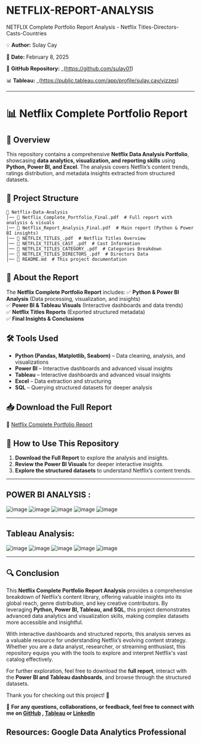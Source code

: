 # NETFLIX-REPORT-ANALYSIS
NETFLIX Complete Portfolio Report Analysis - Netflix Titles-Directors-Casts-Countries

💡 **Author:** Sulay Cay 

📅 **Date:** February 8, 2025

🎯 **GitHub Repository:** _(https://github.com/sulay01)

📊 **Tableau:** _(https://public.tableau.com/app/profile/sulay.cay/vizzes)

---
# 📊 Netflix Complete Portfolio Report

## 📌 Overview
This repository contains a comprehensive **Netflix Data Analysis Portfolio**, showcasing **data analytics, visualization, and reporting skills** using **Python, Power BI, and Excel**. The analysis covers Netflix’s content trends, ratings distribution, and metadata insights extracted from structured datasets.

## 📂 Project Structure
```
📁 Netflix-Data-Analysis
│── 📄 Netflix_Complete_Portfolio_Final.pdf  # Full report with analysis & visuals
│── 📄 Netflix_Report_Analysis_Final.pdf  # Main report (Python & Power BI insights)
│── 📄 NETFLIX_TITLES_.pdf  # Netflix Titles Overview
│── 📄 NETFLIX_TITLES_CAST_.pdf  # Cast Information
│── 📄 NETFLIX_TITLES_CATEGORY_.pdf  # Categories Breakdown
│── 📄 NETFLIX_TITLES_DIRECTORS_.pdf  # Directors Data
│── 📄 README.md  # This project documentation
```

## 📑 About the Report
The **Netflix Complete Portfolio Report** includes:
✅ **Python & Power BI Analysis** (Data processing, visualization, and insights)  
✅ **Power BI & Tableau Visuals** (Interactive dashboards and data trends)  
✅ **Netflix Titles Reports** (Exported structured metadata)  
✅ **Final Insights & Conclusions**  

## 🛠️ Tools Used
- **Python (Pandas, Matplotlib, Seaborn)** – Data cleaning, analysis, and visualizations  
- **Power BI** – Interactive dashboards and advanced visual insights
- **Tableau** – Interactive dashboards and advanced visual insights 
- **Excel** – Data extraction and structuring  
- **SQL** – Querying structured datasets for deeper analysis  

## 📥 Download the Full Report
📄 [Netflix Complete Portfolio Report](https://github.com/sulay01/NETFLIX-REPORT-ANALYSIS/blob/main/Netflix_Complete_Portfolio_Report_Analysis_.pdf)

## 🚀 How to Use This Repository
1. **Download the Full Report** to explore the analysis and insights.
2. **Review the Power BI Visuals** for deeper interactive insights.
3. **Explore the structured datasets** to understand Netflix’s content trends.
___________________________________________________________________________________________________________________________________________________
## POWER BI ANALYSIS : 
![image](https://github.com/user-attachments/assets/8a8feee9-71a0-40f2-9c44-b39c9eb3739f)
![image](https://github.com/user-attachments/assets/3b0fa82a-274d-459c-a8bd-c844a05ecba9)
![image](https://github.com/user-attachments/assets/2e2ed272-88a8-4449-9046-8dd643a44f35)
![image](https://github.com/user-attachments/assets/4e90ee2b-4636-4fb7-910c-33614a453921)
![image](https://github.com/user-attachments/assets/70eae33e-ed6c-4be1-af86-80d80311cd5f)
___________________________________________________________________________________________________________________________________________________

## Tableau Analysis:

![image](https://github.com/user-attachments/assets/e8fa1dc1-8760-4bbe-a924-005210b190bb) 
![image](https://github.com/user-attachments/assets/ef7856cc-9346-4275-ac88-0bd414e381b7) 
![image](https://github.com/user-attachments/assets/326ad08b-b3e6-4cd4-8899-c891227a94ff) 
![image](https://github.com/user-attachments/assets/76b4ba3c-f49b-477e-be83-83f70a7d6f3e) 
![image](https://github.com/user-attachments/assets/f85a6eb8-848a-4c5e-8dfd-a845462527d1)


___

## 🔍 Conclusion  

This **Netflix Complete Portfolio Report Analysis** provides a comprehensive breakdown of Netflix’s content library, offering valuable insights into its global reach, genre distribution, and key creative contributors. By leveraging **Python, Power BI, Tableau, and SQL**, this project demonstrates advanced data analytics and visualization skills, making complex datasets more accessible and insightful.  

With interactive dashboards and structured reports, this analysis serves as a valuable resource for understanding Netflix’s evolving content strategy. Whether you are a data analyst, researcher, or streaming enthusiast, this repository equips you with the tools to explore and interpret Netflix's vast catalog effectively.  

For further exploration, feel free to download the **full report**, interact with the **Power BI and Tableau dashboards**, and browse through the structured datasets.  

Thank you for checking out this project! 🚀  

📩 **For any questions, collaborations, or feedback, feel free to connect with me on [GitHub](https://github.com/sulay01) ,  [Tableau](https://public.tableau.com/app/profile/sulay.cay/vizzes) or [LinkedIn](https://www.linkedin.com/in/sulay-cay-0589513a/)**

## Resources: Google Data Analytics Professional 
